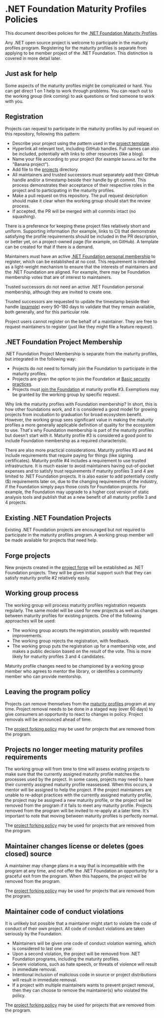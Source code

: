 # .NET Foundation Maturity Profiles Policies

This document describes policies for the [.NET Foundation Maturity Profiles](maturity-profiles.md).

Any .NET open source project is welcome to participate in the maturity profiles program. Registering for the maturity profiles is separate from applying to be member project of the .NET Foundation. This distinction is covered in more detail later.

## Just ask for help

Some aspects of the maturity profiles might be complicated or hard. You can get direct 1 on 1 help to work through problems. You can reach out to the working group (link coming) to ask questions or find someone to work with you.

## Registration

Projects can request to participate in the maturity profiles by pull request on this repository, following this pattern:

* Describe your project using the pattern used in the [project template](projects/_sample.md).
* Hyperlink all relevant text, including GitHub handles. Full names can also be included, potentially with links to other resources (like a blog).
* Name your file according to your project (for example `banana.md` for the "Banana project").
* Add file to the [projects](https://github.com/dotnet/foundation/tree/master/projects) directory.
* All maintainers and trusted successors must separately add their GitHub handle and/or a timestamp beside their handle by git commit. This process demonstrates their acceptance of their respective roles in the project and to participating in the maturity profiles.
* Make a pull request on this repository. The pull request description should make it clear when the working group should start the review process.
* If accepted, the PR will be merged with all commits intact (no squashing).

There is a preference for keeping these project files relatively short and uniform. Supporting information (for example, links to CI) that demonstrate satisfying the profile requirements should be included in the PR description, or better yet, on a project-owned page (for example, on GitHub). A template can be created for that if there is a demand.

Maintainers must have an active [.NET Foundation personal membership](https://dotnetfoundation.org/become-a-member) to register, which can be established at no cost. This requirement is intended as a light-weight mechanism to ensure that the interests of maintainers and the .NET Foundation are aligned. For example, there may be Foundation membership votes that are of interest to maintainers.

Trusted successors do not need an active .NET Foundation personal membership, although they are invited to create one.

Trusted successors are requested to update the timestamp beside their handle ([example](projects/_sample.md#trusted-successors)) every 90-180 days to validate that they remain available, both generally, and for this particular role.

Project users cannot register on the behalf of a maintainer. They are free to request maintainers to register (just like they might file a feature request).

## .NET Foundation Project Membership

.NET Foundation Project Membership is separate from the maturity profiles, but integrated in the following way:

* Projects do not need to formally join the Foundation to participate in the maturity profiles.
* Projects are given the option to join the Foundation at [Basic security practices](maturity-profiles.md#Basic-security-practices).
* Projects must [join the Foundation](https://github.com/dotnet/foundation/blob/master/guidance/new-projects.md) at maturity profile #3. Exemptions may be granted by the working group by specific request.

Why link the maturity profiles with Foundation membership? In short, this is how other foundations work, and it is considered a good model for growing projects from incubation to graduation for broad ecosystem benefit. However, the working group sees significant value in making the maturity profiles a more generally applicable definition of quality for the ecosystem to use. That's why Foundation membership is part of the maturity profiles but doesn't start with it. Maturity profile #3 is considered a good point to include Foundation membership as a required characteristic.

There are also more practical considerations. Maturity profiles #3 and #4 include requirements that require paying for things (like signing certificates). Maturity profile #4 includes a requirement to use trusted infrastructure. It is much easier to avoid maintainers having out-of-pocket expenses and to satisfy trust requirements if maturity profiles 3 and 4 are limited to .NET Foundation projects. It is also easier to add potentially costly ($) requirements later on, due to the changing requirements of the industry, if the Foundation simply pays those costs for Foundation projects. For example, the Foundation may upgrade to a higher cost version of static analysis tools and publish that as a new benefit of all maturity profile 3 and 4 projects.

## Existing .NET Foundation Projects

Existing .NET Foundation projects are encouraged but not required to participate in the maturity profiles program. A working group member will be made available for projects that need help.

## Forge projects

New projects created in the [project forge](README.md#proposal-project-forge) will be established as .NET Foundation projects. They will be given initial support such that they can satisfy maturity profile #2 relatively easily.

## Working group process

The working group will process maturity profiles registration requests regularly. The same model will be used for new projects as well as changes between maturity profiles for existing projects. One of the following approaches will be used:

* The working group accepts the registration, possibly with requested improvements.
* The working group rejects the registration, with feedback.
* The working group puts the registration up for a membership vote, and makes a public decision based on the result of the vote. This is more likely for maturity profiles 3 and 4 candidates.

Maturity profile changes need to be championed by a working group member who agrees to mentor the library, or identifies a community member who can provide mentorship.

## Leaving the program policy

Projects can remove themselves from the [maturity profiles](maturity-profiles.md) program at any time. Project removal needs to be done in a staged way (over 60 days) to give consumers an opportunity to react to changes in policy. Project removals will be announced ahead of time.

The [project forking policy](project-continuation-policies.md#project-forking-policy) may be used for projects that are removed from the program.

## Projects no longer meeting maturity profiles requirements

The working group will from time to time will assess existing projects to make sure that the currently assigned maturity profile matches the processes used by the project. In some cases, projects may need to have their currently assigned maturity profile reassessed. When this occurs, a mentor will be assigned to help the project. If the project maintainers are unable to re-adopt practices with the currently assigned maturity profile, the project may be assigned a new maturity profile, or the project will be removed from the program if it fails to meet any maturity profile. Projects removed from the program will be invited to re-apply at a later time. It's important to note that moving between maturity profiles is perfectly normal.

The [project forking policy](project-continuation-policies.md#project-forking-policy) may be used for projects that are removed from the program.

## Maintainer changes license or deletes (goes closed) source

A maintainer may change plans in a way that is incompatible with the program at any time, and not offer the .NET Foundation an opportunity for a graceful exit from the program. When this happens, the project will be removed from the program.

The [project forking policy](project-continuation-policies.md#project-forking-policy) may be used for projects that are removed from the program.

## Maintainer code of conduct violations

It is unlikely but possible that a maintainer might start to violate the code of conduct of their own project. All code of conduct violations are taken seriously by the Foundation.

* Maintainers will be given one code of conduct violation warning, which is considered to last one year.
* Upon a second violation, the project will be removed from .NET Foundation programs, including the maturity profiles.
* Severe violations, such as hate speech, or threats of violence will result in immediate removal.
* Intentional inclusion of malicious code in source or project distributions will result in immediate removal.
* If a project with multiple maintainers wants to prevent project removal, then they can choose to remove the maintainer(s) who violated the policy.

The [project forking policy](project-continuation-policies.md#project-forking-policy) may be used for projects that are removed from the program.
